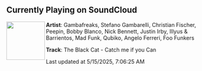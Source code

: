 ## Currently Playing on SoundCloud

[<img align="left" width="100" src="https://i1.sndcdn.com/artworks-zBHoIzaYbBpvsFIj-UawkHw-t500x500.jpg">](https://soundcloud.com/vamossandros/the-dico-cat)

**Artist**: Gambafreaks, Stefano Gambarelli, Christian Fischer, Peepin, Bobby Blanco, Nick Bennett, Justin Irby, Illyus & Barrientos, Mad Funk, Qubiko, Angelo Ferreri, Foo Funkers 

**Track**: The Black Cat - Catch me if you Can

Last updated at 5/15/2025, 7:06:25 AM
